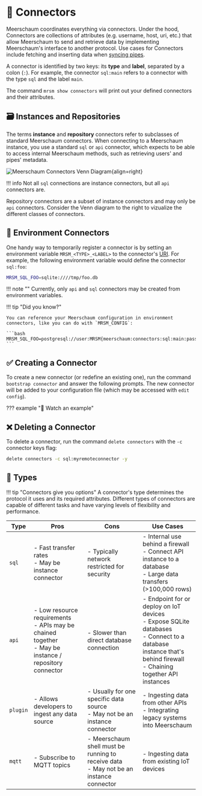 <link rel="stylesheet" type="text/css" href="/assets/css/asciinema-player.css" />
<script src="/assets/js/asciinema-player.js"></script>

# 🔌 Connectors

Meerschaum coordinates everything via connectors. Under the hood, Connectors are collections of attributes (e.g. username, host, uri, etc.) that allow Meerschaum to send and retrieve data by implementing Meerschaum's interface to another protocol. Use cases for Connectors include fetching and inserting data when [syncing pipes](/reference/pipes/syncing).

A connector is identified by two keys: its **type** and **label**, separated by a colon (`:`). For example, the connector `sql:main` refers to a connector with the type `sql` and the label `main`.

The command `mrsm show connectors` will print out your defined connectors and their attributes.

## 🗃️ Instances and Repositories

The terms **instance** and **repository** connectors refer to subclasses of standard Meerschaum connectors. When connecting to a Meerschaum instance, you use a standard `sql` or `api` connector, which expects to be able to access internal Meerschaum methods, such as retrieving users' and pipes' metadata.

![Meerschaum Connectors Venn Diagram](connectors_venn_diagram.png){align=right}

!!! info
    Not all `sql` connections are instance connectors, but all `api` connectors are.

Repository connectors are a subset of instance connectors and may only be `api` connectors. Consider the Venn diagram to the right to vizualize the different classes of connectors.

## 🌳 Environment Connectors

One handy way to temporarily register a connector is by setting an environment variable `MRSM_<TYPE>_<LABEL>` to the connector's [URI](https://en.wikipedia.org/wiki/Uniform_Resource_Identifier). For example, the following environment variable would define the connector `sql:foo`:

```bash
MRSM_SQL_FOO=sqlite:////tmp/foo.db
```

!!! note ""
    Currently, only `api` and `sql` connectors may be created from environment variables.

!!! tip "Did you know?"

    You can reference your Meerschaum configuration in environment connectors, like you can do with `MRSM_CONFIG`:

    ```bash
    MRSM_SQL_FOO=postgresql://user:MRSM{meerschaum:connectors:sql:main:password}@localhost:5432/db
    ```


## ✅ Creating a Connector
To create a new connector (or redefine an existing one), run the command `bootstrap connector` and answer the following prompts. The new connector will be added to your configuration file (which may be accessed with `edit config`).

??? example "🎦 Watch an example"
    <asciinema-player src="/assets/casts/bootstrap-connector.cast" size="small"></asciinema-player>

## ❌ Deleting a Connector
To delete a connector, run the command `delete connectors` with the `-c` connector keys flag:

```bash
delete connectors -c sql:myremoteconnector -y
```

## 🤔 Types

!!! tip "Connectors give you options"
    A connector's type determines the protocol it uses and its required attributes. Different types of connectors are capable of different tasks and have varying levels of flexibility and performance.

| Type     | Pros                                                         | Cons                                                         | Use Cases                                                    |
| -------- | ------------------------------------------------------------ | ------------------------------------------------------------ | ------------------------------------------------------------ |
| `sql`    | - Fast transfer rates<br />- May be instance connector       | - Typically network restricted for security                  | - Internal use behind a firewall<br />- Connect API instance to a database<br />- Large data transfers (>100,000 rows) |
| `api`    | - Low resource requirements<br />- APIs may be chained together<br />- May be instance / repository connector | - Slower than direct database connection                     | - Endpoint for or deploy on IoT devices<br />- Expose SQLite databases<br />- Connect to a database instance that's behind firewall<br />- Chaining together API instances |
| `plugin` | - Allows developers to ingest any data source                | - Usually for one specific data source<br />- May not be an instance connector | - Ingesting data from other APIs<br />- Integrating legacy systems into Meerschaum |
| `mqtt`   | - Subscribe to MQTT topics                                   | - Meerschaum shell must be running to receive data<br />- May not be an instance connector | - Ingesting data from existing IoT devices        